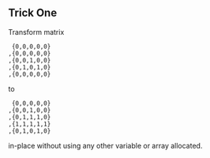 Trick One
---------

Transform matrix

     {0,0,0,0,0}
    ,{0,0,0,0,0}
    ,{0,0,1,0,0}
    ,{0,1,0,1,0}
    ,{0,0,0,0,0}

to

     {0,0,0,0,0}
    ,{0,0,1,0,0}
    ,{0,1,1,1,0}
    ,{1,1,1,1,1}
    ,{0,1,0,1,0}


in-place without using any other variable or array allocated.